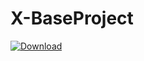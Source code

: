 # X-BaseProject
[ ![Download](https://api.bintray.com/packages/weixia/maven/x-baseproject/images/download.svg) ](https://bintray.com/weixia/maven/x-baseproject/_latestVersion)
